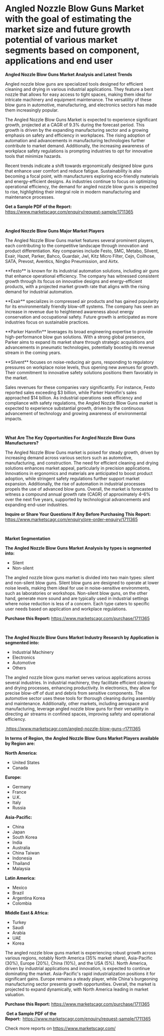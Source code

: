 <p><h1>Angled Nozzle Blow Guns Market with the goal of estimating the market size and future growth potential of various market segments based on component, applications and end user</h1></p><p><strong>Angled Nozzle Blow Guns Market Analysis and Latest Trends</strong></p>
<p><p>Angled nozzle blow guns are specialized tools designed for efficient cleaning and drying in various industrial applications. They feature a bent nozzle that allows for easy access to tight spaces, making them ideal for intricate machinery and equipment maintenance. The versatility of these blow guns in automotive, manufacturing, and electronics sectors has made them increasingly popular.</p><p>The Angled Nozzle Blow Guns Market is expected to experience significant growth, projected at a CAGR of 9.3% during the forecast period. This growth is driven by the expanding manufacturing sector and a growing emphasis on safety and efficiency in workplaces. The rising adoption of automation and advancements in manufacturing technologies further contribute to market demand. Additionally, the increasing awareness of workplace safety regulations is prompting industries to opt for innovative tools that minimize hazards.</p><p>Recent trends indicate a shift towards ergonomically designed blow guns that enhance user comfort and reduce fatigue. Sustainability is also becoming a focal point, with manufacturers exploring eco-friendly materials and energy-efficient designs. As industries continue to focus on optimizing operational efficiency, the demand for angled nozzle blow guns is expected to rise, highlighting their integral role in modern manufacturing and maintenance processes.</p></p>
<p><strong>Get a Sample PDF of the Report:&nbsp;</strong> <a href="https://www.marketscagr.com/enquiry/request-sample/1711365?utm_campaign=1999&utm_medium=2&utm_source=Github&utm_content=ia&utm_term=10012025&utm_id=angled-nozzle-blow-guns">https://www.marketscagr.com/enquiry/request-sample/1711365</a></p>
<p>&nbsp;</p>
<p><strong>Angled Nozzle Blow Guns Major Market Players</strong></p>
<p><p>The Angled Nozzle Blow Guns market features several prominent players, each contributing to the competitive landscape through innovation and product differentiation. Key companies include Festo, SMC, Metabo, Silvent, Exair, Hazet, Parker, Bahco, Guardair, Jwl, Kitz Micro Filter, Cejn, Coilhose, SATA, Prevost, Aventics, Ningbo Pneumission, and Airtx.</p><p>**Festo** is known for its industrial automation solutions, including air guns that enhance operational efficiency. The company has witnessed consistent growth through its focus on innovative designs and energy-efficient products, with a projected market growth rate that aligns with the rising demand for industrial automation.</p><p>**Exair** specializes in compressed air products and has gained popularity for its environmentally friendly blow-off systems. The company has seen an increase in revenue due to heightened awareness about energy conservation and occupational safety. Future growth is anticipated as more industries focus on sustainable practices.</p><p>**Parker Hannifin** leverages its broad engineering expertise to provide high-performance blow gun solutions. With a strong global presence, Parker aims to expand its market share through strategic acquisitions and advancements in pneumatic technologies, potentially boosting its revenue stream in the coming years.</p><p>**Silvent** focuses on noise-reducing air guns, responding to regulatory pressures on workplace noise levels, thus opening new avenues for growth. Their commitment to innovative safety solutions positions them favorably in the market.</p><p>Sales revenues for these companies vary significantly. For instance, Festo reported sales exceeding $3 billion, while Parker Hannifin's sales approached $14 billion. As industrial operations seek efficiency and compliance with safety regulations, the Angled Nozzle Blow Guns market is expected to experience substantial growth, driven by the continuous advancement of technology and growing awareness of environmental impacts.</p></p>
<p>&nbsp;</p>
<p><strong>What Are The Key Opportunities For Angled Nozzle Blow Guns Manufacturers?</strong></p>
<p><p>The Angled Nozzle Blow Guns market is poised for steady growth, driven by increasing demand across various sectors such as automotive, manufacturing, and construction. The need for efficient cleaning and drying solutions enhances market appeal, particularly in precision applications. Innovations in ergonomics and materials are anticipated to boost product adoption, while stringent safety regulations further support market expansion. Additionally, the rise of automation in industrial processes propels the use of advanced blow guns. Overall, the market is forecasted to witness a compound annual growth rate (CAGR) of approximately 4–6% over the next five years, supported by technological advancements and expanding end-user industries.</p></p>
<p><strong>Inquire or Share Your Questions If Any Before Purchasing This Report:</strong> <a href="https://www.marketscagr.com/enquiry/pre-order-enquiry/1711365?utm_campaign=1999&utm_medium=2&utm_source=Github&utm_content=ia&utm_term=10012025&utm_id=angled-nozzle-blow-guns">https://www.marketscagr.com/enquiry/pre-order-enquiry/1711365</a></p>
<p>&nbsp;</p>
<p><strong>Market Segmentation</strong></p>
<p><strong>The Angled Nozzle Blow Guns Market Analysis by types is segmented into:</strong></p>
<p><ul><li>Silent</li><li>Non-silent</li></ul></p>
<p><p>The angled nozzle blow guns market is divided into two main types: silent and non-silent blow guns. Silent blow guns are designed to operate at lower noise levels, making them ideal for use in noise-sensitive environments, such as laboratories or workshops. Non-silent blow guns, on the other hand, generate more sound and are typically used in industrial settings where noise reduction is less of a concern. Each type caters to specific user needs based on application and workplace regulations.</p></p>
<p><strong>Purchase this Report:&nbsp;</strong><a href="https://www.marketscagr.com/purchase/1711365?utm_campaign=1999&utm_medium=2&utm_source=Github&utm_content=ia&utm_term=10012025&utm_id=angled-nozzle-blow-guns">https://www.marketscagr.com/purchase/1711365</a></p>
<p>&nbsp;</p>
<p><strong>The Angled Nozzle Blow Guns Market Industry Research by Application is segmented into:</strong></p>
<p><ul><li>Industrial Machinery</li><li>Electronics</li><li>Automotive</li><li>Others</li></ul></p>
<p><p>The angled nozzle blow guns market serves various applications across several industries. In industrial machinery, they facilitate efficient cleaning and drying processes, enhancing productivity. In electronics, they allow for precise blow-off of dust and debris from sensitive components. The automotive sector uses these tools for thorough cleaning during assembly and maintenance. Additionally, other markets, including aerospace and manufacturing, leverage angled nozzle blow guns for their versatility in directing air streams in confined spaces, improving safety and operational efficiency.</p></p>
<p><a href="https://www.marketscagr.com/angled-nozzle-blow-guns-r1711365?utm_campaign=1999&utm_medium=2&utm_source=Github&utm_content=ia&utm_term=10012025&utm_id=angled-nozzle-blow-guns">&nbsp;https://www.marketscagr.com/angled-nozzle-blow-guns-r1711365</a></p>
<p><strong>In terms of Region, the Angled Nozzle Blow Guns Market Players available by Region are:</strong></p>
<p>
    <p> <strong> North America: </strong>
        <ul>
            <li>United States</li>
            <li>Canada</li>
        </ul>
        </p> 
    <p> <strong> Europe: </strong>
        <ul>
            <li>Germany</li>
            <li>France</li>
            <li>U.K.</li>
            <li>Italy</li>
            <li>Russia</li>
        </ul>
        </p> 
    <p> <strong> Asia-Pacific: </strong>
        <ul>
            <li>China</li>
            <li>Japan</li>
            <li>South Korea</li>
            <li>India</li>
            <li>Australia</li>
            <li>China Taiwan</li>
            <li>Indonesia</li>
            <li>Thailand</li>
            <li>Malaysia</li>
        </ul>
        </p> 
    <p> <strong> Latin America: </strong>
        <ul>
            <li>Mexico</li>
            <li>Brazil</li>
            <li>Argentina Korea</li>
            <li>Colombia</li>
        </ul>
        </p> 
    <p> <strong> Middle East & Africa: </strong>
        <ul>
            <li>Turkey</li>
            <li>Saudi</li>
            <li>Arabia</li>
            <li>UAE</li>
            <li>Korea</li>
        </ul>
    </p>
    </p>
<p><p>The angled nozzle blow guns market is experiencing robust growth across various regions, notably North America (35% market share), Asia-Pacific (30%), Europe (20%), China (10%), and the USA (5%). North America, driven by industrial applications and innovation, is expected to continue dominating the market. Asia-Pacific's rapid industrialization positions it for significant gains. Europe remains a steady player, while China's burgeoning manufacturing sector presents growth opportunities. Overall, the market is projected to expand dynamically, with North America leading in market valuation.</p></p>
<p><strong>Purchase this Report: </strong><a href="https://www.marketscagr.com/purchase/1711365?utm_campaign=1999&utm_medium=2&utm_source=Github&utm_content=ia&utm_term=10012025&utm_id=angled-nozzle-blow-guns">https://www.marketscagr.com/purchase/1711365</a></p>
<p>&nbsp;<strong>Get a Sample PDF of the Report:&nbsp;&nbsp;</strong><a href="https://www.marketscagr.com/enquiry/request-sample/1711365?utm_campaign=1999&utm_medium=2&utm_source=Github&utm_content=ia&utm_term=10012025&utm_id=angled-nozzle-blow-guns">https://www.marketscagr.com/enquiry/request-sample/1711365</a></p>
<p><strong></strong></p>
<p>Check more reports on <a href="https://www.marketscagr.com/?utm_campaign=1999&utm_medium=2&utm_source=Github&utm_content=ia&utm_term=10012025&utm_id=angled-nozzle-blow-guns">https://www.marketscagr.com/</a></p>